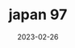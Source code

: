 ---
weight: 97
images: 
- /images/Japan/DSCF9673.jpg
title: japan 97
date: 2023-02-26
tags:
- japan
---
